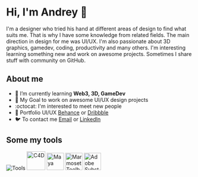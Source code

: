 # Hi, I'm Andrey 👋
I'm a designer who tried his hand at different areas of design to find what suits me. That is why I have some knowledge from related fields. The main direction in design for me was UI/UX. I'm also passionate about 3D graphics, gamedev, coding, productivity and many others. I'm interesting learning something new and work on awesome projects. Sometimes I share stuff with community on GitHub.

## About me
- 🌳 I’m currently learning **Web3, 3D, GameDev** 
- 🎯 My Goal to work on awesome UI/UX design projects
- :octocat: I'm interested to meet new people
- 🎨 Portfolio UI/UX [Behance](https://www.behance.net/aai210) or [Dribbble](http://dribbble.com/aai210)
- 🐦 To contact me [Email](mailto:aart7f@gmail.com) or [LinkedIn](https://linkedin.com/in/aai210)

<div align="Left">
  <h2> <strong> Some my tools </strong></h2>
  <img src="https://skillicons.dev/icons?i=figma,ps,ae,ai,vscode,unreal,html,css,blender" alt="Tools"> 
  <img src="https://upload.wikimedia.org/wikipedia/en/d/d8/C4D_Logo.png" width="50" height="50" alt="C4D"> 
  <img src="https://damassets.autodesk.net/content/dam/autodesk/www/product-imagery/badge-75x75/simplified-badges/maya-2023-simplified-badge-75x75.png" width="46" height="46" alt="Maya"> 
  <img src="https://www.adobe.com/content/dam/cc/icons/pt_appicon_256.svg" width="46" height="46" alt="Marmoset Toolbag"> 
  <img src="https://marmoset.co/wp-content/uploads/2020/12/logo_simple_dark128.png" width="46" height="46" alt="Adobe Substance 3D Painter"> 
  <br></div>
 

<!--
**aai210/aai210** is a ✨ _special_ ✨ repository because its `README.md` (this file) appears on your GitHub profile.

Here are some ideas to get you started:

- 🔭 I’m currently working on ...
- 🌱 I’m currently learning ...
- 👯 I’m looking to collaborate on ...
- 🤔 I’m looking for help with ...
- 💬 Ask me about ...
- 📫 How to reach me: ...
- 😄 Pronouns: ...
- ⚡ Fun fact: ...
-->
